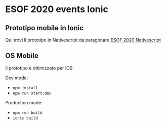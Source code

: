 # ESOF 2020 events Ionic
## Prototipo mobile in Ionic
Qui trovi il prototipo in Nativescript da paragonare [ESOF 2020 Nativescript](https://github.com/Pistoja/esof-events-nativescript)

## OS Mobile
Il prototipo è ottimizzato per iOS

Dev mode:
* `npm install`
* `npm run start:dev`

Production mode:
* `npm run build`
* `ionic build`
